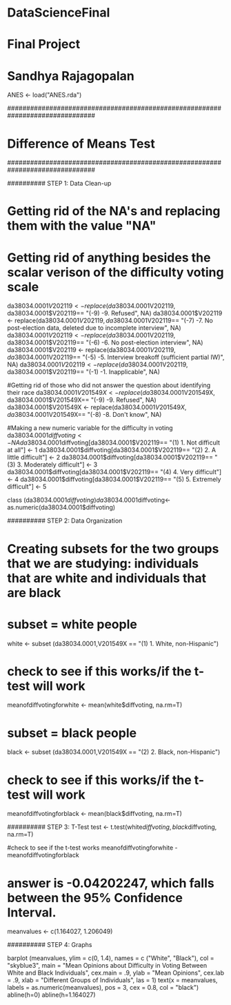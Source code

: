 # DataScienceFinal
# Final Project 
# Sandhya Rajagopalan


ANES <- load("ANES.rda")

###############################################################################
# Difference of Means Test #
###############################################################################

########## STEP 1: Data Clean-up
# Getting rid of the NA's and replacing them with the value "NA"
# Getting rid of anything besides the scalar verison of the difficulty voting scale
da38034.0001$V202119 <- replace(da38034.0001$V202119, da38034.0001$V202119== "(-9) -9. Refused", NA)
da38034.0001$V202119 <- replace(da38034.0001$V202119, da38034.0001$V202119== "(-7) -7. No post-election data, deleted due to incomplete interview", NA)
da38034.0001$V202119 <- replace(da38034.0001$V202119, da38034.0001$V202119== "(-6) -6. No post-election interview", NA)
da38034.0001$V202119 <- replace(da38034.0001$V202119, da38034.0001$V202119== "(-5) -5. Interview breakoff (sufficient partial IW)", NA)
da38034.0001$V202119 <- replace(da38034.0001$V202119, da38034.0001$V202119== "(-1) -1. Inapplicable", NA)

#Getting rid of those who did not answer the question about identifying their race
da38034.0001$V201549X <- replace(da38034.0001$V201549X, da38034.0001$V201549X== "(-9) -9. Refused", NA)
da38034.0001$V201549X <- replace(da38034.0001$V201549X, da38034.0001$V201549X== "(-8) -8. Don't know", NA)

#Making a new numeric variable for the difficulty in voting
da38034.0001$diffvoting <- NA
da38034.0001$diffvoting[da38034.0001$V202119== "(1) 1. Not difficult at all"] <- 1
da38034.0001$diffvoting[da38034.0001$V202119== "(2) 2. A little difficult"] <- 2
da38034.0001$diffvoting[da38034.0001$V202119== "(3) 3. Moderately difficult"] <- 3
da38034.0001$diffvoting[da38034.0001$V202119== "(4) 4. Very difficult"] <- 4
da38034.0001$diffvoting[da38034.0001$V202119== "(5) 5. Extremely difficult"] <- 5

class (da38034.0001$diffvoting)
da38034.0001$diffvoting<- as.numeric(da38034.0001$diffvoting)

########## STEP 2: Data Organization
# Creating subsets for the two groups that we are studying: individuals that are white and individuals that are black

# subset = white people 
white <- subset (da38034.0001,V201549X == "(1) 1. White, non-Hispanic")
# check to see if this works/if the t-test will work
meanofdiffvotingforwhite <- mean(white$diffvoting, na.rm=T)

# subset = black people 
black <- subset (da38034.0001,V201549X == "(2) 2. Black, non-Hispanic")
# check to see if this works/if the t-test will work
meanofdiffvotingforblack <- mean(black$diffvoting, na.rm=T)


########## STEP 3: T-Test
test <- t.test(white$diffvoting, black$diffvoting, na.rm=T)

#check to see if the t-test works
meanofdiffvotingforwhite - meanofdiffvotingforblack
# answer is -0.04202247, which falls between the 95% Confidence Interval.

meanvalues <- c(1.164027, 1.206049)

########## STEP 4: Graphs 

barplot (meanvalues,
         ylim = c(0, 1.4),
         names = c ("White", "Black"),
         col = "skyblue3",
         main = "Mean Opinions about Difficulty in Voting Between White and Black Individuals",
         cex.main = .9,
         ylab = "Mean Opinions", 
         cex.lab = .9,
         xlab = "Different Groups of Individuals",
         las = 1)
text(x = meanvalues, labels = as.numeric(meanvalues), pos = 3, cex = 0.8, col = "black")
abline(h=0)
abline(h=1.164027)



